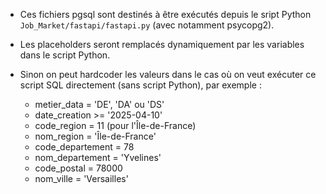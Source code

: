 - Ces fichiers pgsql sont destinés à être exécutés depuis le sript Python `Job_Market/fastapi/fastapi.py` (avec notamment psycopg2).

- Les placeholders seront remplacés dynamiquement par les variables dans le script Python.

- Sinon on peut hardcoder les valeurs dans le cas où on veut exécuter ce script SQL directement (sans script Python), par exemple :

  - metier_data = 'DE', 'DA' ou 'DS'
  - date_creation >= '2025-04-10'
  - code_region = 11 (pour l'Île-de-France)
  - nom_region = 'Île-de-France'
  - code_departement = 78
  - nom_departement = 'Yvelines'
  - code_postal = 78000
  - nom_ville = 'Versailles'
